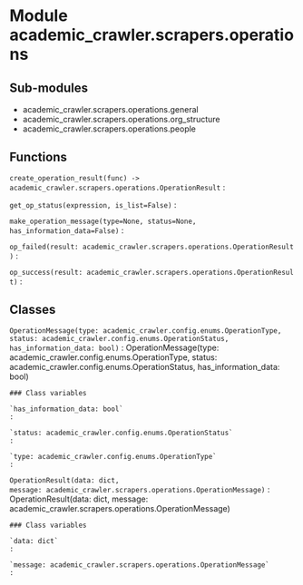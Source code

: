 Module academic_crawler.scrapers.operations
===========================================

Sub-modules
-----------
* academic_crawler.scrapers.operations.general
* academic_crawler.scrapers.operations.org_structure
* academic_crawler.scrapers.operations.people

Functions
---------

    
`create_operation_result(func) ‑> academic_crawler.scrapers.operations.OperationResult`
:   

    
`get_op_status(expression, is_list=False)`
:   

    
`make_operation_message(type=None, status=None, has_information_data=False)`
:   

    
`op_failed(result: academic_crawler.scrapers.operations.OperationResult)`
:   

    
`op_success(result: academic_crawler.scrapers.operations.OperationResult)`
:   

Classes
-------

`OperationMessage(type: academic_crawler.config.enums.OperationType, status: academic_crawler.config.enums.OperationStatus, has_information_data: bool)`
:   OperationMessage(type: academic_crawler.config.enums.OperationType, status: academic_crawler.config.enums.OperationStatus, has_information_data: bool)

    ### Class variables

    `has_information_data: bool`
    :

    `status: academic_crawler.config.enums.OperationStatus`
    :

    `type: academic_crawler.config.enums.OperationType`
    :

`OperationResult(data: dict, message: academic_crawler.scrapers.operations.OperationMessage)`
:   OperationResult(data: dict, message: academic_crawler.scrapers.operations.OperationMessage)

    ### Class variables

    `data: dict`
    :

    `message: academic_crawler.scrapers.operations.OperationMessage`
    :